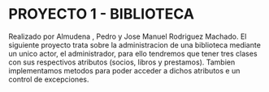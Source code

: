 # PROYECTO 1 - BIBLIOTECA 
Realizado por Almudena , Pedro y Jose Manuel Rodriguez Machado.
El siguiente proyecto trata sobre la administracion de una biblioteca mediante un unico actor, el administrador, 
para ello tendremos que tener tres clases con sus respectivos atributos (socios, libros y prestamos). Tambien implementamos metodos para poder acceder a dichos atributos e un control de excepciones.
